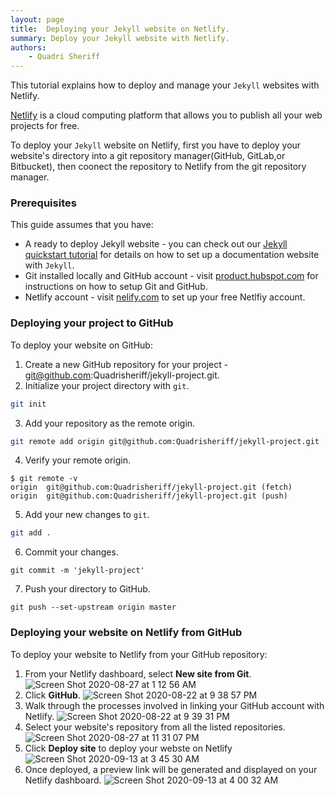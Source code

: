 ```yaml
---
layout: page
title:  Deploying your Jekyll website on Netlify.
summary: Deploy your Jekyll website with Netlify.
authors:
    - Quadri Sheriff 
---
```


This tutorial explains how to deploy and manage your `Jekyll` websites with Netlify. 

[Netlify](https://www.netlify.com/) is a cloud computing platform that allows you to publish all your web projects for free. 

To deploy your `Jekyll` website on Netlify, first you have to deploy your website's directory into a git repository manager(GitHub, GitLab,or Bitbucket), then coonect the repository to Netlify from the git repository manager.

### Prerequisites

This guide assumes that you have: 

- A ready to deploy Jekyll website - you can check out our [Jekyll quickstart tutorial](/Static%20site%20generators/Jekyll/Jekyll-quickstart/) for details on how to set up a documentation website with `Jekyll`.
- Git installed locally and GitHub account - visit [product.hubspot.com](https://product.hubspot.com/blog/git-and-github-tutorial-for-beginners) for instructions on how to setup Git and GitHub.
- Netlify account - visit [nelify.com](https://www.netlify.com/) to set up your free Netlfiy account.

### Deploying your project to GitHub

To deploy your website on GitHub:

1. Create a new GitHub repository for your project - git@github.com:Quadrisheriff/jekyll-project.git.
2. Initialize your project directory with `git`.
```bash
git init
```
3. Add your repository as the remote origin.
```bash
git remote add origin git@github.com:Quadrisheriff/jekyll-project.git
```
4. Verify your remote origin.
```
$ git remote -v
origin	git@github.com:Quadrisheriff/jekyll-project.git (fetch)
origin	git@github.com:Quadrisheriff/jekyll-project.git (push)
```
5. Add your new changes to `git`.
```bash
git add .
```
6. Commit your changes.
```
git commit -m 'jekyll-project'
```
7. Push your directory to GitHub.
```
git push --set-upstream origin master
```

### Deploying your website on Netlify from GitHub

To deploy your website to Netlify from your GitHub repository:

1. From your Netlify dashboard, select **New site from Git**. ![Screen Shot 2020-08-27 at 1 12 56 AM](https://user-images.githubusercontent.com/59125401/91369162-f8cd3c80-e802-11ea-928b-ce876f4249cd.png)
2. Click **GitHub**. ![Screen Shot 2020-08-22 at 9 38 57 PM](https://user-images.githubusercontent.com/59125401/91368638-8ad44580-e801-11ea-8946-9a427a099dab.png)
3. Walk through the processes involved in linking your GitHub account with Netlify. ![Screen Shot 2020-08-22 at 9 39 31 PM](https://user-images.githubusercontent.com/59125401/91368722-ba834d80-e801-11ea-8396-e27a2d796361.png)
4. Select your website's repository from all the listed repositories. ![Screen Shot 2020-08-27 at 11 31 07 PM](https://user-images.githubusercontent.com/59125401/91505637-f41e8c00-e8c7-11ea-8e3b-8830dce0fd5b.png)
5. Click **Deploy site** to deploy your webste on Netlify ![Screen Shot 2020-09-13 at 3 45 30 AM](https://user-images.githubusercontent.com/59125401/93009038-c72ed200-f573-11ea-83c4-35c4d26b6934.png)
6. Once deployed, a preview link will be generated and displayed on your Netlify dashboard.
![Screen Shot 2020-09-13 at 4 00 32 AM](https://user-images.githubusercontent.com/59125401/93009215-cc8d1c00-f575-11ea-97bd-9c4afdbd83d8.png)
